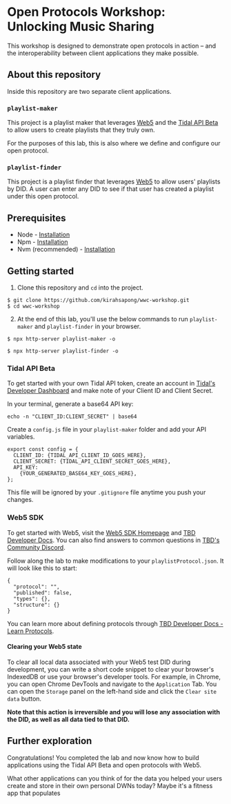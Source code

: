 # Open Protocols Workshop: Unlocking Music Sharing

This workshop is designed to demonstrate open protocols in action – and the interoperability between client applications they make possible.

## About this repository

Inside this repository are two separate client applications.

### `playlist-maker`

This project is a playlist maker that leverages [Web5](https://github.com/TBD54566975/web5-js) and the [Tidal API Beta](https://developer.tidal.com/) to allow users to create playlists that they truly own.

For the purposes of this lab, this is also where we define and configure our open protocol.

### `playlist-finder`

This project is a playlist finder that leverages [Web5](https://github.com/TBD54566975/web5-js) to allow users' playlists by DID. A user can enter any DID to see if that user has created a playlist under this open protocol.

## Prerequisites

- Node - [Installation](https://nodejs.org/en/download)
- Npm - [Installation](https://docs.npmjs.com/downloading-and-installing-node-js-and-npm)
- Nvm (recommended) - [Installation](https://github.com/nvm-sh/nvm#installing-and-updating)

## Getting started

1. Clone this repository and `cd` into the project.

```
$ git clone https://github.com/kirahsapong/wwc-workshop.git
$ cd wwc-workshop
```

2. At the end of this lab, you'll use the below commands to run `playlist-maker` and `playlist-finder` in your browser.

```
$ npx http-server playlist-maker -o
```

```
$ npx http-server playlist-finder -o
```

### Tidal API Beta

To get started with your own Tidal API token, create an account in [Tidal's Developer Dashboard]() and make note of your Client ID and Client Secret.

In your terminal, generate a base64 API key:

```
echo -n "CLIENT_ID:CLIENT_SECRET" | base64
```

Create a `config.js` file in your `playlist-maker` folder and add your API variables.

```
export const config = {
  CLIENT_ID: {TIDAL_API_CLIENT_ID_GOES_HERE},
  CLIENT_SECRET: {TIDAL_API_CLIENT_SECRET_GOES_HERE},
  API_KEY:
    {YOUR_GENERATED_BASE64_KEY_GOES_HERE},
};

```

This file will be ignored by your `.gitignore` file anytime you push your changes.

### Web5 SDK

To get started with Web5, visit the [Web5 SDK Homepage]() and [TBD Developer Docs](). You can also find answers to common questions in [TBD's Community Discord]().

Follow along the lab to make modifications to your `playlistProtocol.json`. It will look like this to start:

```
{
  "protocol": "",
  "published": false,
  "types": {},
  "structure": {}
}
```

You can learn more about defining protocols through [TBD Developer Docs - Learn Protocols](https://developer.tbd.website/docs/web5/learn/protocols/).

#### Clearing your Web5 state

To clear all local data associated with your Web5 test DID during development, you can write a short code snippet to clear your browser's IndexedDB or use your browser's developer tools. For example, in Chrome, you can open Chrome DevTools and navigate to the `Application` Tab. You can open the `Storage` panel on the left-hand side and click the `Clear site data` button.

**Note that this action is irreversible and you will lose any association with the DID, as well as all data tied to that DID.**

## Further exploration

Congratulations! You completed the lab and now know how to build applications using the Tidal API Beta and open protocols with Web5.

What other applications can you think of for the data you helped your users create and store in their own personal DWNs today? Maybe it's a fitness app that populates

